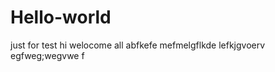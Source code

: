 # Hello-world
just for test
hi welocome all
 abfkefe
 mefmelgflkde
 lefkjgvoerv
 egfweg;wegvwe
 f
 
